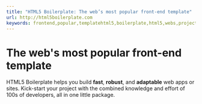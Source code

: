```yaml
---
title: "HTML5 Boilerplate: The web’s most popular front-end template"
url: http://html5boilerplate.com
keywords: frontend,popular,templatehtml5,boilerplate,html5,webs,project,little,knowledge,web,package,robust,template,sites
---
```

The web's most popular front-end template
=========================================

HTML5 Boilerplate helps you build **fast**, **robust**, and **adaptable** web apps or sites. Kick-start your project with the combined knowledge and effort of 100s of developers, all in one little package.
